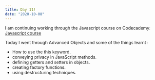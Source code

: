 ```yaml
---
title: Day 11!
date: "2020-10-08"
---
```


I am continuing working through the Javascript course on Codecademy: [Javascript course](https://www.codecademy.com/learn/introduction-to-javascript) 

Today I went through Advanced Objects and some of the things learnt :

 - How to use the this keyword.
 - conveying privacy in JavaScript methods.
 - defining getters and setters in objects.
 - creating factory functions.
 - using destructuring techniques.